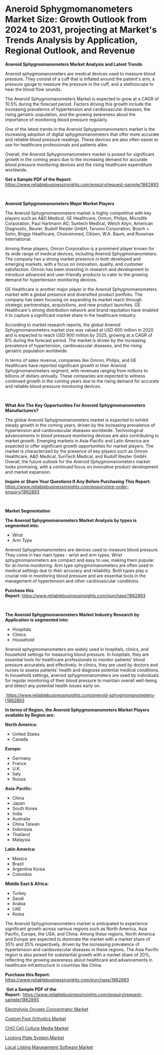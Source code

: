 <p><h1>Aneroid Sphygmomanometers Market Size: Growth Outlook from 2024 to 2031, projecting at Market's Trends Analysis by Application, Regional Outlook, and Revenue</h1></p><p><strong>Aneroid Sphygmomanometers Market Analysis and Latest Trends</strong></p>
<p><p>Aneroid sphygmomanometers are medical devices used to measure blood pressure. They consist of a cuff that is inflated around the patient's arm, a pressure gauge to measure the pressure in the cuff, and a stethoscope to hear the blood flow sounds.</p><p>The Aneroid Sphygmomanometers Market is expected to grow at a CAGR of 10.5% during the forecast period. Factors driving this growth include the increasing prevalence of hypertension and cardiovascular diseases, the rising geriatric population, and the growing awareness about the importance of monitoring blood pressure regularly.</p><p>One of the latest trends in the Aneroid Sphygmomanometers market is the increasing adoption of digital sphygmomanometers that offer more accurate and reliable blood pressure readings. These devices are also often easier to use for healthcare professionals and patients alike.</p><p>Overall, the Aneroid Sphygmomanometers market is poised for significant growth in the coming years due to the increasing demand for accurate blood pressure monitoring devices and the rising healthcare expenditure worldwide.</p></p>
<p><strong>Get a Sample PDF of the Report:&nbsp;</strong> <a href="https://www.reliablebusinessinsights.com/enquiry/request-sample/1862893">https://www.reliablebusinessinsights.com/enquiry/request-sample/1862893</a></p>
<p>&nbsp;</p>
<p><strong>Aneroid Sphygmomanometers Major Market Players</strong></p>
<p><p>The Aneroid Sphygmomanometers market is highly competitive with key players such as A&D Medical, GE Healthcare, Omron, Philips, Microlife Corporation, Paul Hartmann AG, Suntech Medical, Welch Allyn, American Diagnostic, Beurer, Rudolf Riester GmbH, Terumo Corporation, Bosch + Sohn, Briggs Healthcare, Choicemmed, Citizen, W.A. Baum, and Rossmax International.</p><p>Among these players, Omron Corporation is a prominent player known for its wide range of medical devices, including Aneroid Sphygmomanometers. The company has a strong market presence in both developed and emerging markets, with a focus on innovation, quality, and customer satisfaction. Omron has been investing in research and development to introduce advanced and user-friendly products to cater to the growing demand for hypertension monitoring devices.</p><p>GE Healthcare is another major player in the Aneroid Sphygmomanometers market with a global presence and diversified product portfolio. The company has been focusing on expanding its market reach through strategic partnerships, acquisitions, and new product launches. GE Healthcare's strong distribution network and brand reputation have enabled it to capture a significant market share in the healthcare industry.</p><p>According to market research reports, the global Aneroid Sphygmomanometers market size was valued at USD 600 million in 2020 and is expected to reach USD 900 million by 2025, growing at a CAGR of 8% during the forecast period. The market is driven by the increasing prevalence of hypertension, cardiovascular diseases, and the rising geriatric population worldwide.</p><p>In terms of sales revenue, companies like Omron, Philips, and GE Healthcare have reported significant growth in their Aneroid Sphygmomanometers segment, with revenues ranging from millions to billions of dollars annually. These companies are expected to witness continued growth in the coming years due to the rising demand for accurate and reliable blood pressure monitoring devices.</p></p>
<p>&nbsp;</p>
<p><strong>What Are The Key Opportunities For Aneroid Sphygmomanometers Manufacturers?</strong></p>
<p><p>The global Aneroid Sphygmomanometers market is expected to exhibit steady growth in the coming years, driven by the increasing prevalence of hypertension and cardiovascular diseases worldwide. Technological advancements in blood pressure monitoring devices are also contributing to market growth. Emerging markets in Asia-Pacific and Latin America are expected to offer significant growth opportunities for market players. The market is characterized by the presence of key players such as Omron Healthcare, A&D Medical, SunTech Medical, and Rudolf Riester GmbH. Overall, the future outlook for the Aneroid Sphygmomanometers market looks promising, with a continued focus on innovative product development and market expansion.</p></p>
<p><strong>Inquire or Share Your Questions If Any Before Purchasing This Report:</strong> <a href="https://www.reliablebusinessinsights.com/enquiry/pre-order-enquiry/1862893">https://www.reliablebusinessinsights.com/enquiry/pre-order-enquiry/1862893</a></p>
<p>&nbsp;</p>
<p><strong>Market Segmentation</strong></p>
<p><strong>The Aneroid Sphygmomanometers Market Analysis by types is segmented into:</strong></p>
<p><ul><li>Wrist</li><li>Arm Type</li></ul></p>
<p><p>Aneroid Sphygmomanometers are devices used to measure blood pressure. They come in two main types - wrist and arm types. Wrist sphygmomanometers are compact and easy to use, making them popular for at-home monitoring. Arm type sphygmomanometers are often used in medical settings due to their accuracy and reliability. Both types play a crucial role in monitoring blood pressure and are essential tools in the management of hypertension and other cardiovascular conditions.</p></p>
<p><strong>Purchase this Report:&nbsp;</strong><a href="https://www.reliablebusinessinsights.com/purchase/1862893">https://www.reliablebusinessinsights.com/purchase/1862893</a></p>
<p>&nbsp;</p>
<p><strong>The Aneroid Sphygmomanometers Market Industry Research by Application is segmented into:</strong></p>
<p><ul><li>Hospitals</li><li>Clinics</li><li>Household</li></ul></p>
<p><p>Aneroid sphygmomanometers are widely used in hospitals, clinics, and household settings for measuring blood pressure. In hospitals, they are essential tools for healthcare professionals to monitor patients' blood pressure accurately and effectively. In clinics, they are used by doctors and nurses to assess patients' health and diagnose potential medical conditions. In household settings, aneroid sphygmomanometers are used by individuals for regular monitoring of their blood pressure to maintain overall well-being and detect any potential health issues early on.</p></p>
<p><a href="https://www.reliablebusinessinsights.com/aneroid-sphygmomanometers-r1862893">&nbsp;https://www.reliablebusinessinsights.com/aneroid-sphygmomanometers-r1862893</a></p>
<p><strong>In terms of Region, the Aneroid Sphygmomanometers Market Players available by Region are:</strong></p>
<p>
    <p> <strong> North America: </strong>
        <ul>
            <li>United States</li>
            <li>Canada</li>
        </ul>
        </p> 
    <p> <strong> Europe: </strong>
        <ul>
            <li>Germany</li>
            <li>France</li>
            <li>U.K.</li>
            <li>Italy</li>
            <li>Russia</li>
        </ul>
        </p> 
    <p> <strong> Asia-Pacific: </strong>
        <ul>
            <li>China</li>
            <li>Japan</li>
            <li>South Korea</li>
            <li>India</li>
            <li>Australia</li>
            <li>China Taiwan</li>
            <li>Indonesia</li>
            <li>Thailand</li>
            <li>Malaysia</li>
        </ul>
        </p> 
    <p> <strong> Latin America: </strong>
        <ul>
            <li>Mexico</li>
            <li>Brazil</li>
            <li>Argentina Korea</li>
            <li>Colombia</li>
        </ul>
        </p> 
    <p> <strong> Middle East & Africa: </strong>
        <ul>
            <li>Turkey</li>
            <li>Saudi</li>
            <li>Arabia</li>
            <li>UAE</li>
            <li>Korea</li>
        </ul>
    </p>
    </p>
<p><p>The Aneroid Sphygmomanometers market is anticipated to experience significant growth across various regions such as North America, Asia Pacific, Europe, the USA, and China. Among these regions, North America and Europe are expected to dominate the market with a market share of 35% and 25% respectively, driven by the increasing prevalence of hypertension and cardiovascular diseases in these regions. The Asia Pacific region is also poised for substantial growth with a market share of 20%, reflecting the growing awareness about healthcare and advancements in healthcare infrastructure in countries like China.</p></p>
<p><strong>Purchase this Report: </strong><a href="https://www.reliablebusinessinsights.com/purchase/1862893">https://www.reliablebusinessinsights.com/purchase/1862893</a></p>
<p>&nbsp;<strong>Get a Sample PDF of the Report:&nbsp;&nbsp;</strong><a href="https://www.reliablebusinessinsights.com/enquiry/request-sample/1862893">https://www.reliablebusinessinsights.com/enquiry/request-sample/1862893</a></p>
<p><strong></strong></p>
<p><p><a href="https://github.com/sydneyHley85/Market-Research-Report-List-1/blob/main/electrolysis-oxygen-concentrator-market.md">Electrolysis Oxygen Concentrator Market</a></p><p><a href="https://github.com/trameciabutler45/Market-Research-Report-List-1/blob/main/custom-foot-orthotics-market.md">Custom Foot Orthotics Market</a></p><p><a href="https://github.com/JosephMorgnlvXXff/Market-Research-Report-List-1/blob/main/cho-cell-culture-media-market.md">CHO Cell Culture Media Market</a></p><p><a href="https://github.com/ochgvvcj16/Market-Research-Report-List-1/blob/main/locking-plate-system-market.md">Locking Plate System Market</a></p><p><a href="https://issuu.com/reportprime-2/docs/local-listing-management-software-market-size-2030">Local Listing Management Software Market</a></p></p>